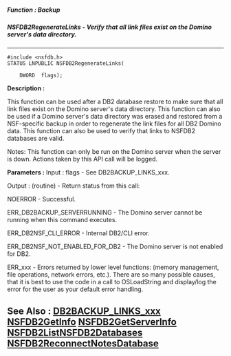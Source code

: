 ##### Function : Backup
##### NSFDB2RegenerateLinks - Verify that all link files exist on the Domino server's data directory.
---
```
#include <nsfdb.h>
STATUS LNPUBLIC NSFDB2RegenerateLinks(

	DWORD  flags);
```
**Description :**

This function can be used after a DB2 database restore to make sure that all 
link files exist on the Domino server's data directory.   This function can 
also be used if a Domino server's data directory was erased and restored from a 
NSF-specific backup in order to regenerate the link files for all DB2 Domino 
data.    This function can also be used to verify that links to NSFDB2 
databases are valid.

Notes:
This function can only be run on the Domino server when the server is down.
Actions taken by this API call will be logged.

**Parameters :**
Input :
flags  -  See DB2BACKUP_LINKS_xxx.

Output :
(routine)  -  Return status from this call: 

NOERROR - Successful.

ERR_DB2BACKUP_SERVERRUNNING - The Domino server cannot be running when this command executes.

ERR_DB2NSF_CLI_ERROR - Internal DB2/CLI error.

ERR_DB2NSF_NOT_ENABLED_FOR_DB2 - The Domino server is not enabled for DB2.

ERR_xxx - Errors returned by lower level functions: (memory management, file operations, network errors, etc.).  There are so many possible causes, that it is best to use the code in a call to OSLoadString and display/log the error for the user as your default error handling.



**See Also :**
[DB2BACKUP_LINKS_xxx](/domino-c-api-docs/reference/Symb/DB2BACKUP_LINKS_xxx)
[NSFDB2GetInfo](/domino-c-api-docs/reference/Func/NSFDB2GetInfo)
[NSFDB2GetServerInfo](/domino-c-api-docs/reference/Func/NSFDB2GetServerInfo)
[NSFDB2ListNSFDB2Databases](/domino-c-api-docs/reference/Func/NSFDB2ListNSFDB2Databases)
[NSFDB2ReconnectNotesDatabase](/domino-c-api-docs/reference/Func/NSFDB2ReconnectNotesDatabase)
---
